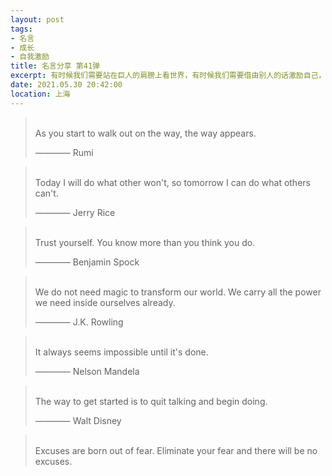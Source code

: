 ```yaml
---
layout: post
tags: 
- 名言
- 成长
- 自我激励
title: 名言分享 第41弹
excerpt: 有时候我们需要站在巨人的肩膀上看世界，有时候我们需要借由别人的话激励自己，有时候我们需要提醒自己变得更加优秀。
date: 2021.05.30 20:42:00
location: 上海
---
```


> <span class="icon-quotes-left"></span>  
> As you start to walk out on the way, the way appears.
> <div class="source">———— Rumi</div>  
> <div class="quotes-right"><span class="icon-quotes-right"></span></div>

> <span class="icon-quotes-left"></span>  
> Today I will do what other won't, so tomorrow I can do what others can't.
> <div class="source">———— Jerry Rice</div>  
> <div class="quotes-right"><span class="icon-quotes-right"></span></div>

> <span class="icon-quotes-left"></span>  
> Trust yourself. You know more than you think you do.
> <div class="source">———— Benjamin Spock</div>  
> <div class="quotes-right"><span class="icon-quotes-right"></span></div>

> <span class="icon-quotes-left"></span>  
> We do not need magic to transform our world. We carry all the power we need inside ourselves already.
> <div class="source">———— J.K. Rowling</div>  
> <div class="quotes-right"><span class="icon-quotes-right"></span></div>

> <span class="icon-quotes-left"></span>  
> It always seems impossible until it's done.
> <div class="source">———— Nelson Mandela</div> 
> <div class="quotes-right"><span class="icon-quotes-right"></span></div>

> <span class="icon-quotes-left"></span>  
> The way to get started is to quit talking and begin doing.
> <div class="source">———— Walt Disney</div>  
> <div class="quotes-right"><span class="icon-quotes-right"></span></div>

> <span class="icon-quotes-left"></span>  
> Excuses are born out of fear. Eliminate your fear and there will be no excuses.
> <div class="quotes-right"><span class="icon-quotes-right"></span></div>